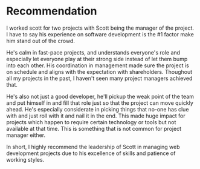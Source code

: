 Recommendation 
=

I worked scott for two projects with Scott being the manager of the project. I have to say his experience on software development is the #1 factor make him stand out of the crowd. 

He's calm in fast-pace projects, and understands everyone's role and especially let everyone play at their strong side instead of let them bump into each other. His coordination in management made sure the project is on schedule and aligns with the expectation with shareholders. Thoughout all my projects in the past, I haven't seen many project managers achieved that.  

He's also not just a good developer,  he'll pickup the weak point of the team and put himself in and fill that role just so that the project can move quickly ahead. He's especially considerate in picking things that no-one has clue with and just roll with it and nail it in the end. This made huge impact for projects which happen to require certain technology or tools but not available at that time. This is something that is not common for project manager either.

In short, I highly recommend the leadership of Scott in managing web development projects due to his excellence of skills and patience of working styles.